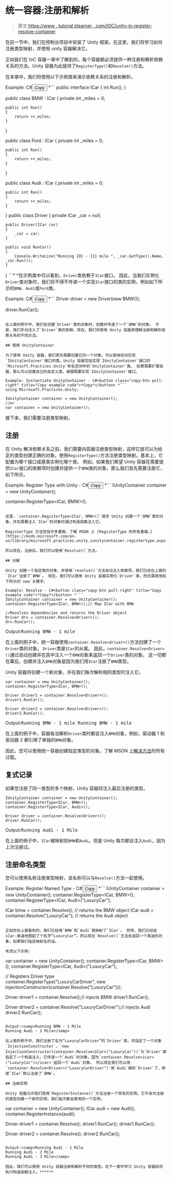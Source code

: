 # 统一容器:注册和解析

> 原文:[https://www . tutorial stearner . com/IOC/unity-in-register-resolve-container](https://www.tutorialsteacher.com/ioc/register-and-resolve-in-unity-container)

在前一节中，我们在控制台项目中安装了 Unity 框架。在这里，我们将学习如何注册类型映射，并使用 unity 容器解决它。

正如我们在 IoC 容器一章中了解到的，每个容器都必须提供一种注册和解析依赖关系的方法。Unity 容器为此提供了`RegisterType()`和`Resolve()`方法。

在本章中，我们将使用以下示例类来演示依赖关系的注册和解析。

Example: C#<button class="copy-btn pull-right" title="Copy example code">*Copy*</button> *```
public interface ICar
{
    int Run();
}

public class BMW : ICar
{
    private int _miles = 0;

    public int Run()
    {
        return ++_miles;
    }
}

public class Ford : ICar
{
    private int _miles = 0;

    public int Run()
    {
        return ++_miles;
    }
}

public class Audi : ICar
{
    private int _miles = 0;

    public int Run()
    {
        return ++_miles;
    }

}
public class Driver
{
    private ICar _car = null;

    public Driver(ICar car)
    {
        _car = car;
    }

    public void RunCar()
    {
        Console.WriteLine("Running {0} - {1} mile ", _car.GetType().Name, _car.Run());
    }
} 
```*  *在示例类中可以看到，`Driver`类依赖于`ICar`接口。 因此，当我们实例化`Driver`类对象时，我们将不得不传递一个实现`ICar`接口的类的实例，例如如下所示的`BMW`、`Audi`或`Ford`类。

Example: C#<button class="copy-btn pull-right" title="Copy example code">*Copy*</button> *```
Driver driver = new Driver(new BMW());

driver.RunCar(); 
```* *Output:<samp>Running BMW - 1 mile</samp>

在上面的例子中，我们在创建`Driver`类的对象时，创建并传递了一个`BMW`的对象。 于是，我们手动注入了`Driver`类的依赖。现在，我们将使用 Unity 容器来理解注册和解析依赖关系的不同方法。

## 使用 UnityContainer

为了使用 Unity 容器，我们首先需要创建它的一个对象。可以使用任何实现`IUnityContainer`接口的类。Unity 容器包括实现`IUnityContainer`接口的`Microsoft.Practices.Unity`命名空间中的`UnityContainer`类。 如果需要扩展容器，那么可以创建自己的自定义类，根据需要实现`IUnityContainer`接口。

Example: Instantiate UnityContainer - C#<button class="copy-btn pull-right" title="Copy example code">*Copy*</button> *```
using Microsoft.Practices.Unity;

IUnityContainer container = new UnityContainer();
//or
var container = new UnityContainer(); 
```

接下来，我们需要注册类型映射。

## 注册

在 Unity 解决依赖关系之前，我们需要向容器注册类型映射，这样它就可以为给定的类型创建正确的对象。使用`RegisterType()`方法注册类型映射。基本上，它配置为哪个接口或基类实例化哪个类。 例如，如果我们希望 Unity 容器在需要提供`ICar`接口的依赖项时创建并提供一个`BMW`类的对象，那么我们首先需要注册它，如下所示。

Example: Register Type with Unity - C#<button class="copy-btn pull-right" title="Copy example code">*Copy*</button> *```
IUnityContainer container = new UnityContainer();

container.RegisterType<ICar, BMW>(); 
```

这里，`container.RegisterType<ICar, BMW>()`请求 Unity 创建一个`BMW`类的对象，并在需要注入`ICar`的对象时通过构造函数注入它。

RegisterType 方法包括许多重载。了解 MSDN 上 [RegisterType 的所有重载。](https://msdn.microsoft.com/en-us/library/microsoft.practices.unity.iunitycontainer.registertype.aspx)

所以现在，注册后，我们可以使用`Resolve()`方法。

## 分解

Unity 创建一个指定类的对象，并使用`resolve()`方法自动注入依赖项。我们已经在上面的`ICar`注册了`BMW`。 现在，我们可以使用 Unity 容器实例化`Driver`类，而无需使用如下所示的`new`关键字。

Example: Resolve - C#<button class="copy-btn pull-right" title="Copy example code">*Copy*</button> *```
IUnityContainer container = new UnityContainer();
container.RegisterType<ICar, BMW>();// Map ICar with BMW 

//Resolves dependencies and returns the Driver object 
Driver drv = container.Resolve<Driver>(); 
drv.RunCar(); 
```

Output:<samp>Running BMW - 1 mile</samp>

在上面的例子中，统一容器使用`container.Resolve<driver>()`方法创建了一个`Driver`类的对象。 `Driver`类是`ICar`的从属。 因此，`container.Resolve<Driver>()`通过自动创建并在其中注入一个`BMW`对象来返回一个`Driver`类的对象。 这一切都在幕后。创建并注入`BMW`对象是因为我们用`ICar`注册了`BMW`类型。

Unity 容器将创建一个新对象，并在我们每次解析相同类型时注入它。

```
var container = new UnityContainer();
container.RegisterType<ICar, BMW>();

Driver driver1 = container.Resolve<Driver>();
driver1.RunCar();

Driver driver2 = container.Resolve<Driver>();
driver2.RunCar(); 
```

Output:<samp>Running BMW - 1 mile
Running BMW - 1 mile</samp>

在上面的例子中，容器每当解析`Driver`类时都会注入`BMW`对象，例如，驱动器 1 和驱动器 2 都引用了单独的`BMW`对象。

因此，您可以使用统一容器创建指定类型的对象。了解 MSDN 上[解决方法](https://msdn.microsoft.com/en-us/library/microsoft.practices.unity.unitycontainer.resolve.aspx)的所有过载。

## 复式记录

如果您注册了同一类型的多个映射，Unity 容器将注入最后注册的类型。

```
IUnityContainer container = new UnityContainer();
container.RegisterType<ICar, BMW>();
container.RegisterType<ICar, Audi>();

Driver driver = container.Resolve<Driver>();
driver.RunCar(); 
```

Output:<samp>Running Audi - 1 Mile</samp>

在上面的例子中，`ICar`被映射到`BMW`和`Audi`。但是 Unity 每次都会注入`Audi`，因为上次注册过。

## 注册命名类型

您可以使用名称注册类型映射，该名称可以与`Resolve()`方法一起使用。

Example: Register Named Type - C#<button class="copy-btn pull-right" title="Copy example code">*Copy*</button> *```
IUnityContainer container = new UnityContainer();
container.RegisterType<ICar, BMW>();
container.RegisterType<ICar, Audi>("LuxuryCar");

ICar bmw = container.Resolve<ICar>();  // returns the BMW object
ICar audi = container.Resolve<ICar>("LuxuryCar"); // returns the Audi object 
```

正如你在上面看到的，我们已经用`BMW`和`Audi`类映射了`ICar`。 然而，我们已经给 iCar-奥迪地图起了个名字“LuxuryCar”。所以现在`Resolve()`方法会返回一个奥迪的对象，如果我们指定映射名的话。

考虑以下示例:

```
var container = new UnityContainer();
container.RegisterType<ICar, BMW>();
container.RegisterType<ICar, Audi>("LuxuryCar");

// Registers Driver type            
container.RegisterType<Driver>("LuxuryCarDriver", 
                new InjectionConstructor(container.Resolve<ICar>("LuxuryCar")));

Driver driver1 = container.Resolve<Driver>();// injects BMW
driver1.RunCar();

Driver driver2 = container.Resolve<Driver>("LuxuryCarDriver");// injects Audi
driver2.RunCar(); 
```

Output:<samp>Running BMW - 1 Mile
Running Audi - 1 Mile</samp>

在上面的例子中，我们注册了名为“LuxuryCarDriver”的`Driver`类，并指定了一个对象`InjectionConstructor`。`new InjectionConstructor(container.Resolve<ICar>("LuxuryCar"))`为`Driver`类指定了一个构造注入，它传递一个`Audi`的对象，因为`container.Resolve<icar>("LuxuryCar")</icar>`返回一个`Audi`对象。 所以现在我们可以用`container.Resolve<Driver>("LuxuryCarDriver")`用`Audi`解析`Driver`了，即使`ICar`默认注册了`BMW`。

## 注册实例

Unity 容器允许我们使用`RegisterInstance()`方法注册一个现有的实例。它不会为注册的类型创建一个新的实例，我们每次都会使用同一个实例。

```
var container = new UnityContainer();
ICar audi = new Audi();
container.RegisterInstance<ICar>(audi);

Driver driver1 = container.Resolve<Driver>();
driver1.RunCar();
driver1.RunCar();

Driver driver2 = container.Resolve<Driver>();
driver2.RunCar(); 
```

Output:<samp>Running Audi - 1 Mile
Running Audi - 2 Mile
Running Audi - 3 Mile</samp>

因此，我们可以使用 Unity 容器注册和解析不同的类型。在下一章中学习 Unity 容器如何执行构造函数注入。******
